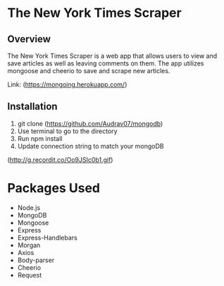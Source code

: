 # The New York Times Scraper

## Overview
The New York Times Scraper is a web app that allows users to view and save articles as well as leaving comments on them.  The app utilizes mongoose and cheerio to save and scrape new articles.

Link: (https://mongoing.herokuapp.com/)

## Installation
1. git clone (https://github.com/Audrav07/mongodb)
2. Use terminal to go to the directory
3. Run npm install
4. Update connection string to match your mongoDB

(http://g.recordit.co/Oo9JSIc0b1.gif)

# Packages Used
- Node.js
- MongoDB
- Mongoose
- Express
- Express-Handlebars
- Morgan
- Axios
- Body-parser
- Cheerio
- Request